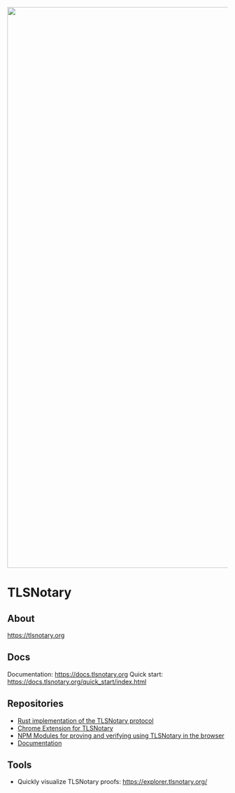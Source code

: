 <p align="center">
    <img src="https://github.com/tlsnotary/tlsn/raw/main/tlsn-banner.png" width=1280 />
</p>

# TLSNotary

## About

https://tlsnotary.org

## Docs

Documentation: https://docs.tlsnotary.org
Quick start: https://docs.tlsnotary.org/quick_start/index.html

## Repositories

* [Rust implementation of the TLSNotary protocol](https://github.com/tlsnotary/tlsn)
* [Chrome Extension for TLSNotary](https://github.com/tlsnotary/tlsn-extension)
* [NPM Modules for proving and verifying using TLSNotary in the browser](https://github.com/tlsnotary/tlsn-js)
* [Documentation](https://github.com/tlsnotary/docs-mdbook)

## Tools

* Quickly visualize TLSNotary proofs: https://explorer.tlsnotary.org/
